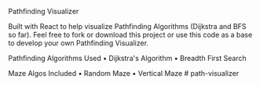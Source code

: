 Pathfinding Visualizer

Built with React to help visualize Pathfinding Algorithms (Dijkstra and BFS so far). Feel free to fork or download this project or use this code as a base to develop your own Pathfinding Visualizer.


Pathfinding Algorithms Used
• Dijkstra's Algorithm • Breadth First Search

Maze Algos Included
• Random Maze • Vertical Maze
#   p a t h - v i s u a l i z e r 
 
 
